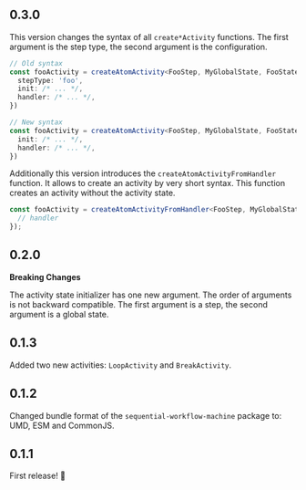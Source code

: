 ## 0.3.0

This version changes the syntax of all `create*Activity` functions. The first argument is the step type, the second argument is the configuration.

```ts
// Old syntax
const fooActivity = createAtomActivity<FooStep, MyGlobalState, FooStateState>({
  stepType: 'foo',
  init: /* ... */,
  handler: /* ... */,
})

// New syntax
const fooActivity = createAtomActivity<FooStep, MyGlobalState, FooStateState>('some', {
  init: /* ... */,
  handler: /* ... */,
})
```

Additionally this version introduces the `createAtomActivityFromHandler` function. It allows to create an activity by very short syntax. This function creates an activity without the activity state.

```ts
const fooActivity = createAtomActivityFromHandler<FooStep, MyGlobalState>('foo', async (step, globalState) => {
  // handler
});
```

## 0.2.0

**Breaking Changes**

The activity state initializer has one new argument. The order of arguments is not backward compatible. The first argument is a step, the second argument is a global state.

## 0.1.3

Added two new activities: `LoopActivity` and `BreakActivity`.

## 0.1.2

Changed bundle format of the `sequential-workflow-machine` package to: UMD, ESM and CommonJS.

## 0.1.1

First release! 🎉
